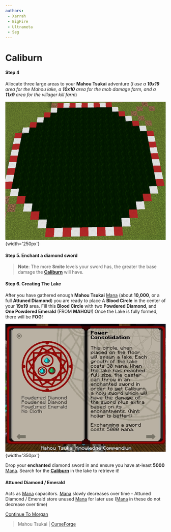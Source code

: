 ```yaml
---
authors:
 - Xarrah
 - BigFire
 - Ultrameta
 - Seg
---
```


# Caliburn

#### Step 4
Allocate three large areas to your **Mahou Tsukai** adventure (_I use a **19x19** area for the Mahou lake, a **10x10** area for the mob damage farm, and a **11x9** area for the villager kill farm_)

![](img/mahouLake.png){width='250px'}

#### Step 5. Enchant a diamond sword

> **Note**: The more **Smite** levels your sword has, the greater the base damage the **[Caliburn](caliburn.md)** will have.

#### Step 6. Creating The Lake

After you have gathered enough **Mahou Tsukai** [Mana](mana.md) (about **10,000**, or a full **Attuned Diamond**) you are ready to place 
A **Blood Circle** in the center of your **19x19** area. Fill this **Blood Circle** with two **Powdered Diamond**, and **One Powdered Emerald** (FROM **MAHOU**!)
Once the Lake is fully formed, there will be **FOG**! 

![](img/powerConsolidation.png){width='350px'}

Drop your **enchanted** diamond sword in and ensure you have at-least **5000** [Mana](mana.md). 
Search for the **[Caliburn](caliburn.md)** in the lake to retrieve it!

#### Attuned Diamond / Emerald

Acts as [Mana](mana.md) capacitors. [Mana](mana.md) slowly decreases over time - Attuned Diamond / Emerald store unused [Mana](mana.md) for later use ([Mana](mana.md) in these do not decrease over time)

[Continue To Morgan](morgan.md)


> Mahou Tsukai | [CurseForge](https://legacy.curseforge.com/minecraft/mc-mods/mahou-tsukai)
